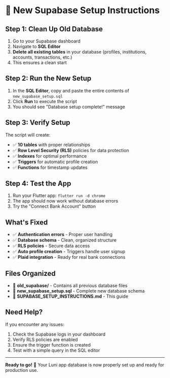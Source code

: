 # 🚀 New Supabase Setup Instructions

## Step 1: Clean Up Old Database
1. Go to your Supabase dashboard
2. Navigate to **SQL Editor**
3. **Delete all existing tables** in your database (profiles, institutions, accounts, transactions, etc.)
4. This ensures a clean start

## Step 2: Run the New Setup
1. In the **SQL Editor**, copy and paste the entire contents of `new_supabase_setup.sql`
2. Click **Run** to execute the script
3. You should see "Database setup complete!" message

## Step 3: Verify Setup
The script will create:
- ✅ **10 tables** with proper relationships
- ✅ **Row Level Security (RLS)** policies for data protection
- ✅ **Indexes** for optimal performance
- ✅ **Triggers** for automatic profile creation
- ✅ **Functions** for timestamp updates

## Step 4: Test the App
1. Run your Flutter app: `flutter run -d chrome`
2. The app should now work without database errors
3. Try the "Connect Bank Account" button

## What's Fixed
- ✅ **Authentication errors** - Proper user handling
- ✅ **Database schema** - Clean, organized structure
- ✅ **RLS policies** - Secure data access
- ✅ **Auto profile creation** - Triggers handle user signup
- ✅ **Plaid integration** - Ready for real bank connections

## Files Organized
- 📁 **old_supabase/** - Contains all previous database files
- 📄 **new_supabase_setup.sql** - Complete new database schema
- 📄 **SUPABASE_SETUP_INSTRUCTIONS.md** - This guide

## Need Help?
If you encounter any issues:
1. Check the Supabase logs in your dashboard
2. Verify RLS policies are enabled
3. Ensure the trigger function is created
4. Test with a simple query in the SQL editor

---

**Ready to go!** 🎉 Your Luni app database is now properly set up and ready for production use.
